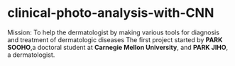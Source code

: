 # clinical-photo-analysis-with-CNN
Mission: To help the dermatologist by making various tools for diagnosis and treatment of dermatologic diseases
The first project started by **PARK SOOHO**,a doctoral student at **Carnegie Mellon University**, and **PARK JIHO**, a dermatologist. 
